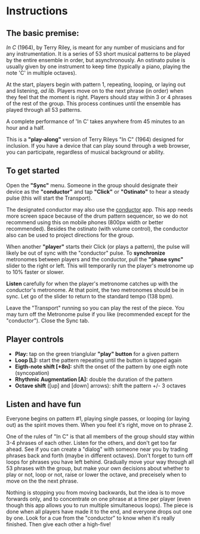 # Instructions

## The basic premise:
_In C_ (1964), by Terry Riley, is meant for any number of musicians and for any instrumentation. It is a series of 53 short musical patterns to be played by the entire ensemble in order, but asynchronously. An ostinato pulse is usually given by one instrument to keep time (typically a piano, playing the note 'C' in multiple octaves).

At the start, players begin with pattern 1, repeating, looping, or laying out and listening, _ad lib._ Players move on to the next phrase (in order) when they feel that the moment is right. Players should stay within 3 or 4 phrases of the rest of the group. This process continues until the ensemble has played through all 53 patterns.

A complete performance of 'In C' takes anywhere from 45 minutes to an hour and a half.

This is a **"play-along"** version of Terry Rileys "In C" (1964) designed for inclusion. If you have a device that can play sound through a web browser, you can participate, regardless of musical background or ability.

## To get started

Open the **"Sync"** menu. Someone in the group should designate their device as the **"conductor"** and tap **"Click"** or **"Ostinato"** to hear a steady pulse (this will start the Transport). 

The designated conductor may also use the [conductor](/InC/conductor.html) app. This app needs more screen space because of the drum pattern sequencer, so we do not recommend using this on mobile phones (800px width or better recommended). Besides the ostinato (with volume control), the conductor also can be used to project directions for the group.

When another **"player"** starts their Click (or plays a pattern), the pulse will likely be out of sync with the "conductor" pulse. To **synchronize**  metronomes between players and the conductor, pull the **"phase sync"** slider to the right or left. This will temporarily run the player's metronome up to 10% faster or slower. 

**Listen** carefully for when the player's metronome catches up with the conductor's metronome. At that point, the two metronomes should be in sync. Let go of the slider to return to the standard tempo (138 bpm).

Leave the "Transport" running so you can play the rest of the piece. You may turn off the Metronome pulse if you like (recommended except for the "conductor"). Close the Sync tab.

## Player controls
- **Play:** tap on the green trianglular **"play" button** for a given pattern
- **Loop [L]:** start the pattern repeating until the button is tapped again
- **Eigth-note shift [+8n]:** shift the onset of the pattern by one eigth note (syncopation)
- **Rhythmic Augmentation [A]:** double the duration of the pattern
- **Octave shift** ([up] and [down] arrows): shift the pattern +/- 3 octaves 

## Listen and have fun
Everyone begins on pattern #1, playing single passes, or looping (or laying out) as the spirit moves them. When you feel it's right, move on to phrase 2. 

One of the rules of "In C" is that all members of the group should stay within 3-4 phrases of each other. Listen for the others, and don't get too far ahead. See if you can create a "dialog" with someone near you by trading phrases back and forth (maybe in different octaves). Don't forget to turn off loops for phrases you have left behind. Gradually move your way through all 53 phrases with the group, but make your own decisions about whether to play or not, loop or not, raise or lower the octave, and preceisely when to move on the the next phrase.

Nothing is stopping you from moving backwards, but the idea is to move forwards only, and to concentrate on one phrase at a time per player (even though this app allows you to run multiple simultaneous loops). The piece is done when all players have made it to the end, and everyone drops out one by one. Look for a cue from the "conductor" to know when it's really finished. Then give each other a high-five!
